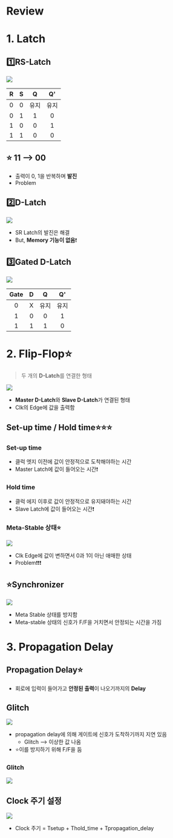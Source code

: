 # Review

# 1. Latch

## 1️⃣RS-Latch

<img src="./img/스크린샷 2025-08-08 083628.png"><br>

|   R   |   S   |   Q   |  Q'   |
| :---: | :---: | :---: | :---: |
|   0   |   0   | 유지  | 유지  |
|   0   |   1   |   1   |   0   |
|   1   |   0   |   0   |   1   |
|   1   |   1   |   0   |   0   |

⭐ 11 --> 00
---
- 출력이 0, 1을 반복하며 **발진**
- Problem

## 2️⃣D-Latch

<img src="./img/스크린샷 2025-08-08 084001.png"><br>
- SR Latch의 발진은 해결
- But, **Memory 기능이 없음**❗

## 3️⃣Gated D-Latch

<img src="./img/스크린샷 2025-08-08 084118.png"><br>

| Gate  |   D   |   Q   |  Q'   |
| :---: | :---: | :---: | :---: |
|   0   |   X   | 유지  | 유지  |
|   1   |   0   |   0   |   1   |
|   1   |   1   |   1   |   0   |

# 2. Flip-Flop⭐

> 두 개의 **D-Latch**를 연결한 형태

<img src="./img/스크린샷 2025-08-08 084401.png"><br>

- **Master D-Latch**와 **Slave D-Latch**가 연결된 형태
- Clk의 Edge에 값을 출력함

## Set-up time / Hold time⭐⭐⭐

### Set-up time

- 클럭 엣지 이전에 값이 안정적으로 도착해야하는 시간
- Master Latch에 값이 들어오는 시간❗

### Hold time
- 클럭 에지 이후로 값이 안정적으로 유지돼야하는 시간
- Slave Latch에 값이 들어오는 시간❗

### Meta-Stable 상태⭐

<img src="./img/스크린샷 2025-08-08 090609.png"><br>

- Clk Edge에 값이 변하면서 0과 1이 아닌 애매한 상태
- Problem❗❗❗

⭐Synchronizer
---
<img src="./img/스크린샷 2025-08-08 090842.png"><br>
- Meta Stable 상태를 방지함
- Meta-stable 상태의 신호가 F/F을 거치면서 안정되는 시간을 가짐

# 3. Propagation Delay

## Propagation Delay⭐
- 회로에 입력이 들어가고 **안정된 출력**이 나오기까지의 **Delay**

## Glitch

<img src="./img/스크린샷 2025-08-11 080115.png"><br>

- propagation delay에 의해 게이트에 신호가 도착하기까지 지연 있음
  - Glitch  --> 이상한 값 나옴
- ⭐이를 방지하기 위해 F/F을 둠

### Glitch

<img src="./img/스크린샷 2025-08-11 081855.png"><br>

## Clock 주기 설정

<img src="./img/스크린샷 2025-08-11 081732.png"><br>

- Clock 주기 = Tsetup + Thold_time + Tpropagation_delay

